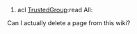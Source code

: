 1.  acl [TrustedGroup](TrustedGroup "wikilink"):read All:

Can I actually delete a page from this wiki?
